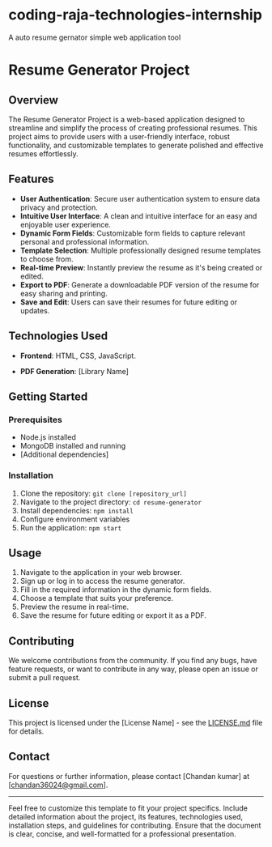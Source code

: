 # coding-raja-technologies-internship
A auto resume gernator simple web application tool

# Resume Generator Project

## Overview

The Resume Generator Project is a web-based application designed to streamline and simplify the process of creating professional resumes. This project aims to provide users with a user-friendly interface, robust functionality, and customizable templates to generate polished and effective resumes effortlessly.

## Features

- **User Authentication**: Secure user authentication system to ensure data privacy and protection.
- **Intuitive User Interface**: A clean and intuitive interface for an easy and enjoyable user experience.
- **Dynamic Form Fields**: Customizable form fields to capture relevant personal and professional information.
- **Template Selection**: Multiple professionally designed resume templates to choose from.
- **Real-time Preview**: Instantly preview the resume as it's being created or edited.
- **Export to PDF**: Generate a downloadable PDF version of the resume for easy sharing and printing.
- **Save and Edit**: Users can save their resumes for future editing or updates.

## Technologies Used

- **Frontend**: HTML, CSS, JavaScript.

- **PDF Generation**: [Library Name]

## Getting Started

### Prerequisites

- Node.js installed
- MongoDB installed and running
- [Additional dependencies]

### Installation

1. Clone the repository: `git clone [repository_url]`
2. Navigate to the project directory: `cd resume-generator`
3. Install dependencies: `npm install`
4. Configure environment variables
5. Run the application: `npm start`

## Usage

1. Navigate to the application in your web browser.
2. Sign up or log in to access the resume generator.
3. Fill in the required information in the dynamic form fields.
4. Choose a template that suits your preference.
5. Preview the resume in real-time.
6. Save the resume for future editing or export it as a PDF.

## Contributing

We welcome contributions from the community. If you find any bugs, have feature requests, or want to contribute in any way, please open an issue or submit a pull request.

## License

This project is licensed under the [License Name] - see the [LICENSE.md](LICENSE.md) file for details.


## Contact

For questions or further information, please contact [Chandan kumar] at [chandan36024@gmail.com].

---

Feel free to customize this template to fit your project specifics. Include detailed information about the project, its features, technologies used, installation steps, and guidelines for contributing. Ensure that the document is clear, concise, and well-formatted for a professional presentation.
